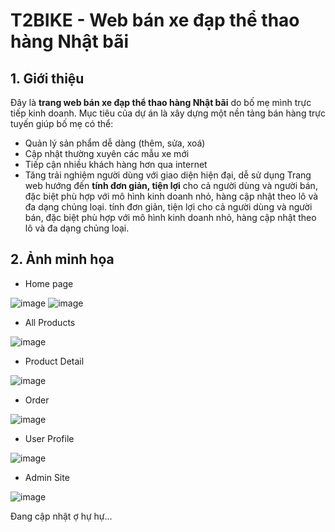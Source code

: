 # T2BIKE - Web bán xe đạp thể thao hàng Nhật bãi 
## 1. Giới thiệu
Đây là **trang web bán xe đạp thể thao hàng Nhật bãi** do bố mẹ mình trực tiếp kinh doanh. Mục tiêu của dự án là xây dựng một nền tảng bán hàng trực tuyến giúp bố mẹ có thể:
- Quản lý sản phẩm dễ dàng (thêm, sửa, xoá)
- Cập nhật thường xuyên các mẫu xe mới
- Tiếp cận nhiều khách hàng hơn qua internet
- Tăng trải nghiệm người dùng với giao diện hiện đại, dễ sử dụng
Trang web hướng đến **tính đơn giản, tiện lợi** cho cả người dùng và người bán, đặc biệt phù hợp với mô hình kinh doanh nhỏ, hàng cập nhật theo lô và đa dạng chủng loại.
tính đơn giản, tiện lợi cho cả người dùng và người bán, đặc biệt phù hợp với mô hình kinh doanh nhỏ, hàng cập nhật theo lô và đa dạng chủng loại.

## 2. Ảnh minh họa
- Home page
  
![image](https://github.com/user-attachments/assets/9166543c-16e3-467f-a740-e9362bca0d96)
![image](https://github.com/user-attachments/assets/17307239-4b88-4ad9-906d-de879be8b5ad)

- All Products
  
![image](https://github.com/user-attachments/assets/230d3b1a-19f4-4fb9-9cb3-de6f5872493c)


- Product Detail
  
![image](https://github.com/user-attachments/assets/48fa75b0-8357-4540-96af-602e6127a5e8)


- Order
  
![image](https://github.com/user-attachments/assets/ab403caa-1a19-42bc-8e39-440ae47df114)


- User Profile

![image](https://github.com/user-attachments/assets/82923a38-1898-4503-88bc-2b9140dd3f93)


- Admin Site
  
![image](https://github.com/user-attachments/assets/fe7b96a2-fd5e-4387-ac09-4cdff84bc599)

Đang cập nhật ợ hự hự...
